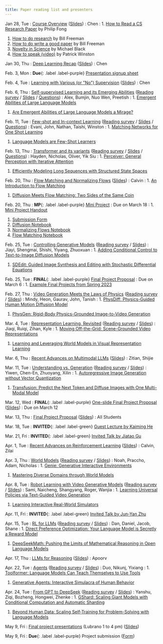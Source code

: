 ```yaml
---
title: Paper reading list and presenters
---
```



Jan 28, Tue
: [Course Overview](https://brown.hosted.panopto.com/Panopto/Pages/Viewer.aspx?id=e08da054-2df3-4243-80c7-b266011758be) ([Slides](https://drive.google.com/file/d/1inPRtvHS9fGtBkTecoJEAhqWXMa-yAxY/view?usp=sharing))
  : Chen
: 1. [How to Read a CS Research Paper](http://www2.cs.uregina.ca/~pwlfong/CS499/reading-paper.pdf) by Philip Fong
  1. [How to do research](http://people.csail.mit.edu/billf/publications/How_To_Do_Research.pdf) by Bill Freeman
  1. [How to do write a good paper](https://billf.mit.edu/sites/default/files/documents/cvprPapers.pdf) by Bill Freeman
  1. [Novelty in Science](https://medium.com/@black_51980/novelty-in-science-8f1fd1a0a143) by Michael Black
  1. [How to speak (video)](https://www.youtube.com/watch?v=Unzc731iCUY) by Patrick Winston


Jan 30, Thu
: [Deep Learning Recap](https://brown.hosted.panopto.com/Panopto/Pages/Viewer.aspx?id=b7e4eb3e-8d5a-4e1d-96dd-b266011758e6) ([Slides](https://drive.google.com/file/d/101gFZOpujUeHwLPkvCNyd96UJri6hDom/view?usp=sharing))
  : Chen


Feb. 3, Mon
: **Due**{: .label .label-purple} [Presentation signup sheet](https://forms.gle/pbXZrEyJebgr9zK78)


Feb. 4, Tue
: [Learning with Various (or "No") Supervision](https://brown.hosted.panopto.com/Panopto/Pages/Viewer.aspx?id=12c63b99-00f3-4bc1-8bcc-b26601175914) ([Slides](https://drive.google.com/file/d/1BoXhZmUYjJeYnnFDe8WdS5muEiZZfo12/view?usp=sharing))
  : Chen


Feb. 6, Thu
: [Self-supervised Learning and its Emerging Abilities](https://brown.hosted.panopto.com/Panopto/Pages/Viewer.aspx?id=954f2b75-e558-4108-8ffc-b26601175937) ([Reading survey](https://docs.google.com/forms/d/e/1FAIpQLScxVDBilBEBE9Evt4Mv45HH9FAWe1eSJfRr1aTCYNyfSoRbFw/viewform?usp=sharing) / [Slides](https://docs.google.com/presentation/d/1gASU4VMTicEt3o1Plr-MbyVnM9QDre8TTQxdZ2cHr6U/edit?usp=sharing) / [Questions](https://drive.google.com/file/d/1SA4srpsfm8XOrd2VA1naXBbFkyITijCs/view?usp=sharing))
  : Alex, Bumjin, Nuo Wen, Preetish
: 1. [Emergent Abilities of Large Language Models](https://arxiv.org/abs/2206.07682)
  1. [Are Emergent Abilities of Large Language Models a Mirage?](https://arxiv.org/abs/2304.15004)


Feb. 11, Tue
: [Few-shot and In-context Learning](https://brown.hosted.panopto.com/Panopto/Pages/Viewer.aspx?id=eb58eadd-c842-4968-b4f7-b2660117595a) ([Reading survey](https://forms.gle/V28xwwyC28g5qr2T7) / [Slides](https://docs.google.com/presentation/d/1zcviU3y3unBzcVHwVZNeysHTsrUjddF_U9EwbISY7NE/edit?usp=sharing) / [Questions](https://drive.google.com/file/d/1h0E7U_x3Mw4GiZhlhLmTbgpk2DPiRmLS/view?usp=sharing))
  : Evani, John, Nathan, Taishi, Winston
: 1. [Matching Networks for One Shot Learning](https://arxiv.org/abs/1606.04080)
  1. [Language Models are Few-Shot Learners](https://arxiv.org/abs/2005.14165)


Feb. 13, Thu
: [Transformer and its variants](https://brown.hosted.panopto.com/Panopto/Pages/Viewer.aspx?id=55439984-e009-4f90-a6c7-b26601175985) ([Reading survey](https://forms.gle/hNNzNpiwD6NhUmtj8) / [Slides](https://docs.google.com/presentation/d/1QH1id6OxiPOK7gyIDH7YIvwTjMg9g9TH3jPR1Zl8KYg/edit?usp=sharing) / [Questions](https://drive.google.com/file/d/1TJQvdr4FBCDB7tVeilf7Xs-gxCgSa4HA/view?usp=sharing))
  : Hayden, Nicholas, Oliver, Yik Siu
: 1. [Perceiver: General Perception with Iterative Attention](https://arxiv.org/abs/2103.03206)
  1. [Efficiently Modeling Long Sequences with Structured State Spaces](https://arxiv.org/abs/2111.00396)


Feb. 20, Thu
: [Flow Matching and Normalizing Flows]() ([Slides](https://drive.google.com/file/d/1w-wOoD3S5AGFVr2iWFBjZceoKR5fZbt4/view?usp=sharing))
  : Calvin
: 1. [An Introduction to Flow Matching](https://mlg.eng.cam.ac.uk/blog/2024/01/20/flow-matching.html)
  1. [Diffusion Meets Flow Matching: Two Sides of the Same Coin](https://diffusionflow.github.io/)


Feb. 20, Thu
: **MP**{: .label .label-purple} [Mini Project](https://docs.google.com/document/d/18uRbEyq5lVyS_2FSemo95b6YQoLOcNTT3wjUFDSizzM/edit?usp=sharing)
  : Due on March 18
: 1. [Mini Project Handout](https://docs.google.com/document/d/18uRbEyq5lVyS_2FSemo95b6YQoLOcNTT3wjUFDSizzM/edit?usp=sharing)
  1. [Submission Form](https://forms.gle/Y1vH3PWyrFaR1EEn6)
  1. [Diffusion Notebook](https://colab.research.google.com/drive/11qVNVWCdnw2l5keJFn5pNyGSQ9LtfalN?usp=sharing)
  1. [Normalizing Flows Notebook](https://colab.research.google.com/drive/14yVgrDIgfkW-d1_0VxHrzquRA_t2fjBH?usp=sharing)
  1. [Flow Matching Notebook](https://colab.research.google.com/drive/1p1BR1HjdwSwU60IhJ5aWj9_cRr_9QS0p?usp=sharing)


Feb. 25, Tue
: [Controlling Generative Models]() ([Reading survey](https://forms.gle/1F36j1R5bMTmQ34o8) / [Slides]())
  : Jiayi, Shengmai, Shishi, Yiyang, Zhuoxuan
: 1. [Adding Conditional Control to Text-to-Image Diffusion Models](https://arxiv.org/abs/2302.05543)
  1. [SDEdit: Guided Image Synthesis and Editing with Stochastic Differential Equations](https://arxiv.org/abs/2108.01073)


Feb. 25, Tue
: **FINAL**{: .label .label-purple} [Final Project Proposal]()
  : Due on March 6
: 1. [Example Final Projects from Spring 2023](https://docs.google.com/presentation/d/1aBnWRZvkMeLrAYfmgubpt2iRMyfeG91vnqhTf20oGuk/edit?usp=sharing)


Feb. 27, Thu
: [Video Generation Meets the Laws of Physics]() ([Reading survey]() / [Slides]())
  : Mindy, Heon, Gaurav, John, Tanish
: 1. [PhysDiff: Physics-Guided Human Motion Diffusion Model](https://arxiv.org/abs/2212.02500)
  1. [PhysGen: Rigid-Body Physics-Grounded Image-to-Video Generation](https://arxiv.org/abs/2409.18964)


Mar. 4, Tue
: [Representation Learning, Revisited]() ([Reading survey]() / [Slides]())
  : Jiaqi, Ruiqi, Zihan, Kyle
: 1. [Moving Off-the-Grid: Scene-Grounded Video Representations](https://arxiv.org/abs/2411.05927)
  1. [Learning and Leveraging World Models in Visual Representation Learning](https://arxiv.org/abs/2403.00504)


Mar. 6, Thu
: [Recent Advances on Multimodal LLMs]() ([Slides]())
  : Zitian, Shijie


Mar. 11, Tue
: [Understanding vs. Generation]() ([Reading survey]() / [Slides]())
  : Yiwen, Chen-En, Zhuoyang, Xilin
: 1. [Autoregressive Image Generation without Vector Quantization](https://arxiv.org/abs/2406.11838)
  1. [Transfusion: Predict the Next Token and Diffuse Images with One Multi-Modal Model](https://arxiv.org/abs/2408.11039)


Mar. 12, Wed
: **FINAL**{: .label .label-purple} [One-slide Final Project Proposal]() ([Slides]())
  : Due on March 12


Mar. 13, Thu
: [Final Project Proposal]() ([Slides]())
  : All Students


Mar. 18, Tue
: **INVITED**{: .label .label-green} [Guest Lecture by Kaiming He]()


Mar. 21, Fri
: **INVITED**{: .label .label-green} [Invited Talk by Jiatao Gu]()


Apr. 1, Tue
: [Recent Advances on Reinforcement Learning]() ([Slides]())
  : Calvin, Zilai


Apr. 3, Thu
: [World Models]() ([Reading survey]() / [Slides]())
  : Noah, Praccho, Adam, Nicholas
: 1. [Genie: Generative Interactive Environments](https://arxiv.org/abs/2402.15391)
  1. [Mastering Diverse Domains through World Models](https://arxiv.org/abs/2301.04104)


Apr. 8, Tue
: [Robot Learning with Video Generative Models]() ([Reading survey]() / [Slides]())
  : Sami, Naicheng, Shangyang, Roger, Wanjia
: 1. [Learning Universal Policies via Text-Guided Video Generation](https://arxiv.org/abs/2302.00111)
  1. [Learning Interactive Real-World Simulators](https://arxiv.org/abs/2310.06114)


Apr. 11, Fri
: **INVITED**{: .label .label-green} [Invited Talk by Jun-Yan Zhu]()


Apr. 15, Tue
: [RL for LLMs]() ([Reading survey]() / [Slides]())
  : Dan, Daniel, Jacob, Shane
: 1. [Direct Preference Optimization: Your Language Model is Secretly a Reward Model](https://arxiv.org/abs/2305.18290)
  1. [DeepSeekMath: Pushing the Limits of Mathematical Reasoning in Open Language Models](https://arxiv.org/abs/2402.03300)


Apr. 17, Thu
: [LLMs for Reasoning]() ([Slides]())
  : Apoorv


Apr. 22, Tue
: [Agents]() ([Reading survey]() / [Slides]())
  : Duo, Nikunj, Yixiang
: 1. [Toolformer: Language Models Can Teach Themselves to Use Tools](https://arxiv.org/abs/2302.04761)
  1. [Generative Agents: Interactive Simulacra of Human Behavior](https://arxiv.org/abs/2304.03442)


Apr. 24, Tue
: [From GPT to DeepSeek]() ([Reading survey]() / [Slides]())
  : Yanshu, Ziqi, Bozheng, Hongwei, Zhenke
: 1. [GShard: Scaling Giant Models with Conditional Computation and Automatic Sharding](https://arxiv.org/abs/2006.16668)
  1. [Beyond Human Data: Scaling Self-Training for Problem-Solving with Language Models](https://arxiv.org/abs/2312.06585)


May 9, Fri
: [Final project presentations]() (Lubrano 1 to 4 pm) ([Slides]())


May 9, Fri
: **Due**{: .label .label-purple} Project submission ([Form]())